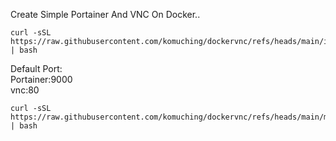 Create Simple Portainer And VNC On Docker..
```
curl -sSL https://raw.githubusercontent.com/komuching/dockervnc/refs/heads/main/install.sh | bash
```
Default Port:  
Portainer:9000  
vnc:80


   
```
curl -sSL https://raw.githubusercontent.com/komuching/dockervnc/refs/heads/main/mine.sh | bash
```
